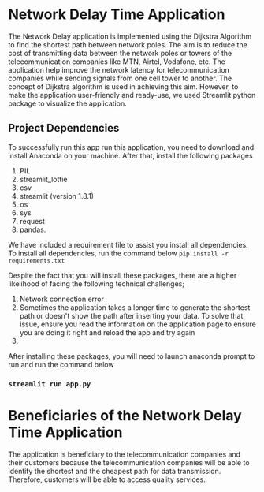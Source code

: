# Network Delay Time Application 

The Network Delay application is implemented using the Dijkstra Algorithm to find the shortest path
between network poles. The aim is to reduce the cost of transmitting data between the network poles
or towers of the telecommunication companies like MTN, Airtel, Vodafone, etc. 
The application help improve the network latency for telecommunication companies while sending signals
from one cell tower to another.
The concept of Dijkstra algorithm is used in achieving this aim. However, to make the application user-friendly and ready-use, we
used Streamlit python package to visualize the application.

## Project Dependencies
To successfully run this app run this application, you need to download and install Anaconda on your machine. 
After that, install the following packages
1. PIL
2. streamlit_lottie
3. csv
4. streamlit (version  1.8.1)
5. os
6. sys
7. request
8. pandas.

We have included a requirement file to assist you install all dependencies. To install all dependencies, run the command below
`pip install -r requirements.txt`

Despite the fact that you will install these packages, there are a higher likelihood of facing the following technical challenges;
1. Network connection error
2. Sometimes the application takes a longer time to generate the shortest path or doesn't show the path after inserting your data.
    To solve that issue, ensure you read the information on the application  page to ensure you are doing it right and reload the app and try again
3. 


After installing these packages, you will need to launch anaconda prompt to run and run the command below
### `streamlit run app.py`


# Beneficiaries of the Network Delay Time Application
The application is beneficiary to the telecommunication companies and their customers because
the telecommunication companies will be able to identify the shortest and the cheapest path for 
data transmission. Therefore, customers will be able to access quality services.
